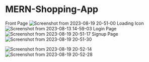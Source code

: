 # MERN-Shopping-App
Front Page
![Screenshot from 2023-08-19 20-51-00](https://github.com/sahilk426/MERN-Shopping-App/assets/26874377/7126ed35-0eef-462d-b62b-90a92674108e)
Loading Icon
![Screenshot from 2023-08-13 14-59-03](https://github.com/sahilk426/MERN-Shopping-App/assets/26874377/890ad6dd-ff07-42ae-86fd-27f140eb9fc9)
Login Page
![Screenshot from 2023-08-19 20-51-17](https://github.com/sahilk426/MERN-Shopping-App/assets/26874377/c69bc11c-c7e2-4c61-8f35-13608780878d)
Signup Page
![Screenshot from 2023-08-19 20-51-30](https://github.com/sahilk426/MERN-Shopping-App/assets/26874377/0c5ff17f-f2c8-474f-92e7-ed6e00f34f63)

![Screenshot from 2023-08-19 20-52-14](https://github.com/sahilk426/MERN-Shopping-App/assets/26874377/681f52a7-5da8-449e-a444-d7edaeb23923)
![Screenshot from 2023-08-19 20-52-28](https://github.com/sahilk426/MERN-Shopping-App/assets/26874377/7bef86a1-35ef-4f91-8656-c7884fd95208)
